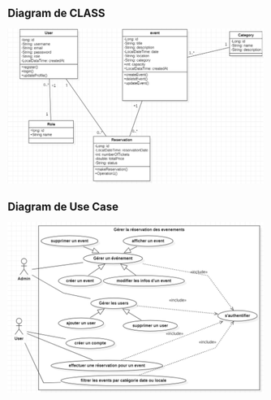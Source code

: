 ##  Diagram de CLASS

![img_1.png](UML/diagram%20class.png)

##  Diagram de Use Case
![img_2.png](UML/img.png)

